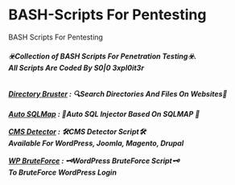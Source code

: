 # BASH-Scripts For Pentesting
BASH Scripts For Pentesting<br>
<h5>☣️Collection of BASH Scripts For Penetration Testing☣️.<br>
All Scripts Are Coded By S0|0 3xpl0it3r<br><br><br>
<a href="https://github.com/T-Tools/BASH-Scripts/blob/main/bruster.sh">Directory Bruster</a> : 🔍Search Directories And Files On Websites🔎<br><br>
<a href="https://github.com/T-Tools/BASH-Scripts/blob/main/auto-sqlmap.sh">Auto SQLMap</a> : 💉Auto SQL Injector Based On SQLMAP 💉<br><br>
<a href="https://github.com/T-Tools/BASH-Scripts/blob/main/cms.sh">CMS Detector</a> : 🛠️CMS Detector Script🛠️<br>Available For WordPress, Joomla, Magento, Drupal<br><br>
<a href="https://github.com/T-Tools/BASH-Scripts/blob/main/cms.sh">WP BruteForce</a> : 🗝️WordPress BruteForce Script🗝️<br>To BruteForce WordPress Login<br><br>
